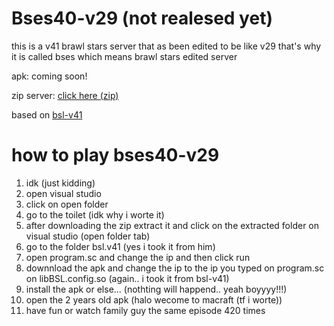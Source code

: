 # Bses40-v29 (not realesed yet)
this is a v41 brawl stars server that as been edited to be like v29 that's why it is called bses which means brawl stars edited server

apk: coming soon!





zip server: [click here (zip)](https://www.mediafire.com/file/xxhvo4f9z9dovt4/bses40-v29.zip/file)


based on [bsl-v41](https://github.com/LkPrtctrd/BSL-V41)

# how to play bses40-v29

1. idk (just kidding)
2. open visual studio
3. click on open folder
4. go to the toilet (idk why i worte it)
5. after downloading the zip extract it and click on the extracted folder on visual studio (open folder tab)
6.  go to the folder bsl.v41 (yes i took it from him)
7.  open program.sc and change the ip and then click run
8.  downnload the apk and change the ip to the ip you typed on program.sc on libBSL.config.so (again.. i took it from bsl-v41)
9.  install the apk or else... (nothting will happend.. yeah boyyyy!!!)
10.  open the 2 years old apk (halo wecome to macraft (tf i worte))
11.  have fun or watch family guy the same episode 420 times

